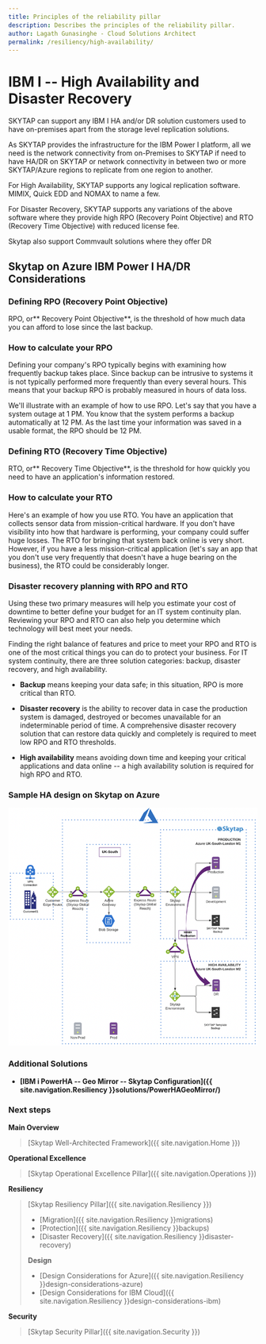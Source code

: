 ```yaml
---
title: Principles of the reliability pillar
description: Describes the principles of the reliability pillar.
author: Lagath Gunasinghe - Cloud Solutions Architect
permalink: /resiliency/high-availability/
---
```


# IBM I -- High Availability and Disaster Recovery

SKYTAP can support any IBM I HA and/or DR solution customers used to
have on-premises apart from the storage level replication solutions.

As SKYTAP provides the infrastructure for the IBM Power I platform, all
we need is the network connectivity from on-Premises to SKYTAP if need
to have HA/DR on SKYTAP or network connectivity in between two or more
SKYTAP/Azure regions to replicate from one region to another.

For High Availability, SKYTAP supports any logical replication software.
MIMIX, Quick EDD and NOMAX to name a few.

For Disaster Recovery, SKYTAP supports any variations of the above
software where they provide high RPO (Recovery Point Objective) and RTO
(Recovery Time Objective) with reduced license fee.

Skytap also support Commvault solutions where they offer DR


## Skytap on Azure IBM Power I HA/DR Considerations

### Defining RPO (Recovery Point Objective)

RPO, or** Recovery Point Objective**, is the threshold of how much data you can afford to lose since the last backup.

### How to calculate your RPO

Defining your company's RPO typically begins with examining how frequently backup takes place. Since backup can be intrusive to systems it is not typically performed more frequently than every several hours. This means that your backup RPO is probably measured in hours of data loss.

We'll illustrate with an example of how to use RPO. Let's say that you have a system outage at 1 PM. You know that the system performs a backup automatically at 12 PM. As the last time your information was saved in a usable format, the RPO should be 12 PM.

### Defining RTO (Recovery Time Objective)

RTO, or** Recovery Time Objective**, is the threshold for how quickly
you need to have an application's information restored.

### How to calculate your RTO

Here's an example of how you use RTO. You have an application that collects sensor data from mission-critical hardware. If you don't have visibility into how that hardware is performing, your company could suffer huge losses. The RTO for bringing that system back online is very short. However, if you have a less mission-critical application (let's say an app that you don't use very frequently that doesn't have a huge bearing on the business), the RTO could be considerably longer.

### Disaster recovery planning with RPO and RTO

Using these two primary measures will help you estimate your cost of downtime to better define your budget for an IT system continuity plan. Reviewing your RPO and RTO can also help you determine which technology will best meet your needs.

Finding the right balance of features and price to meet your RPO and RTO is one of the most critical things you can do to protect your business. For IT system continuity, there are three solution categories: backup, disaster recovery, and high availability.

-   **Backup** means keeping your data safe; in this situation, RPO is more critical than RTO.

-   **Disaster recovery** is the ability to recover data in case the production system is damaged, destroyed or becomes unavailable for an indeterminable period of time. A comprehensive disaster recovery solution that can restore data quickly and completely is required to meet low RPO and RTO thresholds.

-   **High availability** means avoiding down time and keeping your critical applications and data online -- a high availability solution is required for high RPO and RTO.

### Sample HA design on Skytap on Azure

<img src="https://raw.githubusercontent.com/skytap/well-architected-framework/master/resiliency/hadrmedia/media/image1.png" width="700">

### Additional Solutions

- **[IBM i PowerHA -- Geo Mirror -- Skytap Configuration]({{ site.navigation.Resiliency }}solutions/PowerHAGeoMirror/)**

### Next steps

**Main Overview**
> [Skytap Well-Architected Framework]({{ site.navigation.Home }})

**Operational Excellence**
> [Skytap Operational Excellence Pillar]({{ site.navigation.Operations }})

**Resiliency**
> [Skytap Resiliency Pillar]({{ site.navigation.Resiliency }})
> * [Migration]({{ site.navigation.Resiliency }}migrations)
> * [Protection]({{ site.navigation.Resiliency }}backups)
> * [Disaster Recovery]({{ site.navigation.Resiliency }}disaster-recovery)
>
> **Design**
> * [Design Considerations for Azure]({{ site.navigation.Resiliency }}design-considerations-azure)
> * [Design Considerations for IBM Cloud]({{ site.navigation.Resiliency }}design-considerations-ibm)

**Security**
> [Skytap Security Pillar]({{ site.navigation.Security }})
